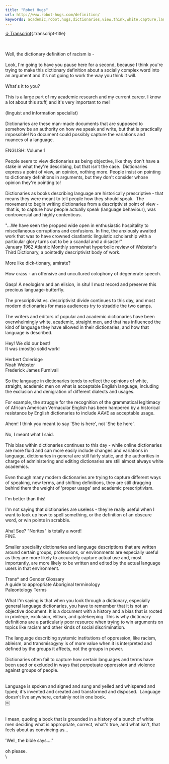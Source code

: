 ```yaml
---
title: "Robot Hugs"
url: http://www.robot-hugs.com/definition/
keywords: academic,robot,hugs,dictionaries,view,think,white,capture,language,groups,trying,dictionary
---
```

[↓ Transcript](){.transcript-title}

\
\
Well, the dictionary definition of racism is - \
\
Look, I\'m going to have you pause here for a second, because I think you\'re trying to make this dictionary definition about a socially complex word into an argument and it\'s not going to work the way you think it will. \
\
What\'s it to you?\
\
This is a large part of my academic research and my current career. I know a lot about this stuff, and it\'s very important to me! \
\
(linguist and information specialist)\
\
Dictionaries are these man-made documents that are supposed to somehow be an authority on how we speak and write, but that is practically impossible! No document could possibly capture the variations and nuances of a language. \
\
ENGLISH: Volume 1\
\
People seem to view dictionaries as being objective, like they don\'t have a stake in what they\'re describing, but that isn\'t the case.  Dictionaries express a point of view, an opinion, nothing more. People insist on pointing to dictionary definitions in arguments, but they don't consider whose opinion they\'re pointing to!\
\
Dictionaries as books describing language are historically prescriptive - that means they were meant to tell people how they should speak.  The movement to begin writing dictionaries from a descriptivist point of view - that is, to capture how people actually speak (language behaviour), was controversial and highly contentious. \
\
\"\...We have seen the propped wide open in enthusiastic hospitality to miscellaneous corruptions and confusions. In fine, the anxiously awaited work that was to have crowned cisatlantic linguistic scholarship with a particular glory turns out to be a scandal and a disaster\"\
January 1962 Atlantic Monthly somewhat hyperbolic review of Webster\'s Third Dictionary, a pointedly descriptivist body of work. \
\
More like dick-tionary, amirate?\
\
How crass - an offensive and uncultured colophony of degenerate speech.\
\
Gasp! A neologism and an elision, in situ! I must record and preserve this precious language-butterfly.\
\
The prescriptivist vs. descriptivist divide continues to this day, and most modern dictionaries for mass audiences try to straddle the two camps. \
\
The writers and editors of popular and academic dictionaries have been overwhelmingly white, academic, straight men, and that has influenced the kind of language they have allowed in their dictionaries, and how that language is described.\
\
Hey! We did our best!\
It was (mostly) solid work!\
\
Herbert Coleridge\
Noah Webster\
Frederick James Furnivall\
\
So the language in dictionaries tends to reflect the opinions of white, straight, academic men on what is acceptable English language, including the exclusion and denigration of different dialects and usages. \
\
For example, the struggle for the recognition of the grammatical legitimacy of African American Vernacular English has been hampered by a historical resistance by English dictionaries to include AAVE as acceptable usage. \
\
Ahem! I think you meant to say 'She is here', not 'She be here'.\
\
No, I meant what I said.\
\
This bias within dictionaries continues to this day - while online dictionaries are more fluid and can more easily include changes and variations in language, dictionaries in general are still fairly static, and the authorities in charge of administering and editing dictionaries are still almost always white academics.\
\
Even though many modern dictionaries are trying to capture different ways of speaking, new terms, and shifting definitions, they are still dragging behind them the weight of \'proper usage\' and academic prescriptivism.  \
\
I'm better than this!\
\
I\'m not saying that dictionaries are useless - they\'re really useful when I want to look up how to spell something, or the definition of an obscure word, or win points in scrabble. \
\
Aha! See? "Norites" is totally a word! \
FINE. \
\
Smaller speciality dictionaries and language descriptions that are written around certain groups, professions, or environments are especially useful as they are more likely to accurately capture actual use and, most importantly, are more likely to be written and edited by the actual language users in that environment. \
\
Trans\* and Gender Glossary\
A guide to appropriate Aboriginal terminology\
Paleontology Terms\
\
What I\'m saying is that when you look through a dictionary, especially general language dictionaries, you have to remember that it is not an objective document. It is a document with a history and a bias that is rooted in privilege, exclusion, elitism, and gatekeeping. This is why dictionary definitions are a particularly poor resource when trying to win arguments on topics like racism and other kinds of social discrimination. \
\
The language describing systemic institutions of oppression, like racism, ableism, and transmisogyny is of more value when it is interpreted and defined by the groups it affects, not the groups in power. \
\
Dictionaries often fail to capture how certain languages and terms have been used or excluded in ways that perpetuate oppression and violence against groups of people.\
\
\
Language is spoken and signed and sung and yelled and whispered and typed; it\'s invented and created and transformed and disposed.  Language doesn\'t live anywhere, certainly not in one book. \
￼\
\
\
I mean, quoting a book that is grounded in a history of a bunch of white men deciding what is appropriate, correct, what's true, and what isn\'t, that feels about as convincing as\...\
\
\'Well, the bible says\....\"\
\
oh please. \
\

